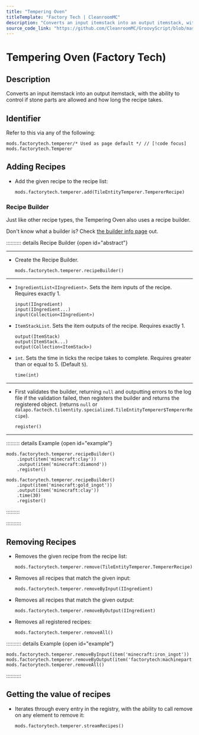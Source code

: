 ```yaml
---
title: "Tempering Oven"
titleTemplate: "Factory Tech | CleanroomMC"
description: "Converts an input itemstack into an output itemstack, with the ability to control if stone parts are allowed and how long the recipe takes."
source_code_link: "https://github.com/CleanroomMC/GroovyScript/blob/master/src/main/java/com/cleanroommc/groovyscript/compat/mods/factorytech/Temperer.java"
---
```


# Tempering Oven (Factory Tech)

## Description

Converts an input itemstack into an output itemstack, with the ability to control if stone parts are allowed and how long the recipe takes.

## Identifier

Refer to this via any of the following:

```groovy:no-line-numbers {1}
mods.factorytech.temperer/* Used as page default */ // [!code focus]
mods.factorytech.Temperer
```


## Adding Recipes

- Add the given recipe to the recipe list:

    ```groovy:no-line-numbers
    mods.factorytech.temperer.add(TileEntityTemperer.TempererRecipe)
    ```


### Recipe Builder

Just like other recipe types, the Tempering Oven also uses a recipe builder.

Don't know what a builder is? Check [the builder info page](../../getting_started/builder.md) out.

:::::::::: details Recipe Builder {open id="abstract"}

---

- Create the Recipe Builder.

    ```groovy:no-line-numbers
    mods.factorytech.temperer.recipeBuilder()
    ```

---

- `IngredientList<IIngredient>`. Sets the item inputs of the recipe. Requires exactly 1.

    ```groovy:no-line-numbers
    input(IIngredient)
    input(IIngredient...)
    input(Collection<IIngredient>)
    ```

- `ItemStackList`. Sets the item outputs of the recipe. Requires exactly 1.

    ```groovy:no-line-numbers
    output(ItemStack)
    output(ItemStack...)
    output(Collection<ItemStack>)
    ```

- `int`. Sets the time in ticks the recipe takes to complete. Requires greater than or equal to 5. (Default `5`).

    ```groovy:no-line-numbers
    time(int)
    ```

---

- First validates the builder, returning `null` and outputting errors to the log file if the validation failed, then registers the builder and returns the registered object. (returns `null` or `dalapo.factech.tileentity.specialized.TileEntityTemperer$TempererRecipe`).

    ```groovy:no-line-numbers
    register()
    ```

---

::::::::: details Example {open id="example"}
```groovy:no-line-numbers
mods.factorytech.temperer.recipeBuilder()
    .input(item('minecraft:clay'))
    .output(item('minecraft:diamond'))
    .register()

mods.factorytech.temperer.recipeBuilder()
    .input(item('minecraft:gold_ingot'))
    .output(item('minecraft:clay'))
    .time(30)
    .register()
```

:::::::::

::::::::::

## Removing Recipes

- Removes the given recipe from the recipe list:

    ```groovy:no-line-numbers
    mods.factorytech.temperer.remove(TileEntityTemperer.TempererRecipe)
    ```

- Removes all recipes that match the given input:

    ```groovy:no-line-numbers
    mods.factorytech.temperer.removeByInput(IIngredient)
    ```

- Removes all recipes that match the given output:

    ```groovy:no-line-numbers
    mods.factorytech.temperer.removeByOutput(IIngredient)
    ```

- Removes all registered recipes:

    ```groovy:no-line-numbers
    mods.factorytech.temperer.removeAll()
    ```

:::::::::: details Example {open id="example"}
```groovy:no-line-numbers
mods.factorytech.temperer.removeByInput(item('minecraft:iron_ingot'))
mods.factorytech.temperer.removeByOutput(item('factorytech:machinepart:4'))
mods.factorytech.temperer.removeAll()
```

::::::::::

## Getting the value of recipes

- Iterates through every entry in the registry, with the ability to call remove on any element to remove it:

    ```groovy:no-line-numbers
    mods.factorytech.temperer.streamRecipes()
    ```
